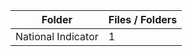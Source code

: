 | Folder             |   Files / Folders |
|--------------------|-------------------|
| National Indicator |                 1 |